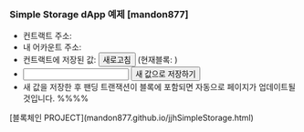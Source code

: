 <html>
<body>
<h3>Simple Storage dApp 예제 [mandon877]</h3>
<ul>
  <li>
    컨트랙트 주소: <span id="contractAddr"></span>
  </li>
  <li>
    내 어카운트 주소: <span id="accountAddr"></span>
  </li>
  <li>
    컨트랙트에 저장된 값: <span id="storedData"></span> <button onclick="getValue()">새로고침</button> (현재블록: <span id="lastBlock"></span>)
  </li>
  <li><input id="newValue" type="text">
      <button onclick="setValue()">새 값으로 저장하기</button>
      <div id="result"></div>
  </li>
  <li>새 값을 저장한 후 팬딩 트랜잭션이 블록에 포함되면 자동으로 페이지가 업데이트될 것입니다.   %%%% </li>
</ul>
</body>
</html>
[블록체인 PROJECT](mandon877.github.io/jjhSimpleStorage.html)
